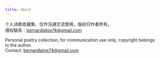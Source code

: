 ```yaml
---
title: About
---
```



个人诗歌收藏集，仅作沟通交流使用，版权归作者所有。  
侵权联系：bernardlaloe74@gmail.com  

Personal poetry collection, for communication use only, copyright belongs to the author.  
Contact: bernardlaloe74@gmail.com  